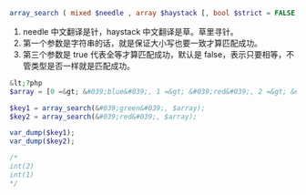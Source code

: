 ```php
array_search ( mixed $needle , array $haystack [, bool $strict = FALSE ] ) : mixed
```

1. needle 中文翻译是针，haystack 中文翻译是草。草里寻针。
2. 第一个参数是字符串的话，就是保证大小写也要一致才算匹配成功。
3. 第三个参数是 true 代表全等才算匹配成功，默认是 false，表示只要相等，不管类型是否一样就是匹配成功。

```php
&lt;?php
$array = [0 =&gt; &#039;blue&#039;, 1 =&gt; &#039;red&#039;, 2 =&gt; &#039;green&#039;, 3 =&gt; &#039;red&#039;];

$key1 = array_search(&#039;green&#039;, $array);
$key2 = array_search(&#039;red&#039;, $array);

var_dump($key1);
var_dump($key2);

/*
int(2)
int(1)
*/
```
